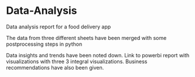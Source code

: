 # Data-Analysis
Data analysis report for a food delivery app

The data from three different sheets have been merged with some postprocessing steps in python

Data insights and trends have been noted down.
Link to powerbi report with visualizations with three 3 integral visualizations.
Business recommendations have also been given.
